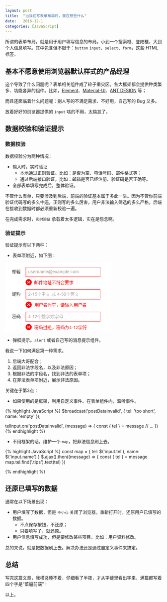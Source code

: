 ```yaml
---
layout: post
title:  "当我在写表单布局时，我在想些什么"
date:   2016-12-1
categories: [JavaScript]
---
```


所谓的表单布局，就是用于用户填写信息的布局。小到一个搜索框、登陆框，大到个人信息填写。其中包含但不限于：`button` `input`、`select`、`form`，这些 HTML 标签。

## 基本不愿意使用浏览器默认样式的产品经理

这个导致了什么问题呢？表单相关组件成了轮子重灾区。各大框架都会提供种类繁多、功能各异的组件。比如，[Element](http://element.eleme.io/)、[Material-UI](http://www.material-ui.com/)、[ANT DESIGN](https://ant.design/) 等；

而且还面临着什么问题呢：别人写的不满足需求、不好用，自己写的 Bug 又多。

放着好好的浏览器提供的 `input` 啥的不用，太尴尬了。

## 数据校验和验证提示

### 数据校验

数据校验分为两种情况：

- 输入时，实时验证
  - 本地通过正则验证。比如：是否为空、电话号码、邮件格式等；
  - 通过后端接口验证。比如：邮箱是否已经注册、验证码是否正确等。
- 全部表单填写完成后，整体验证。

不管什么表单，只要涉及到后端，前端的验证基本属于多此一举。因为不管你前端验证代码写的多么牛逼，正则写的多么厉害，用户非法输入筛选的多么严格，后端在接收到数据时都必须重新校验一遍。

在完成需求时，`实时验证` 承载着太多逻辑，实在是怨念啊。

### 验证提示

验证提示有以下两种：

- 表单项附近，如下图：

![验证提示](/images/posts/2016120101.png)

- 弹框提示。`alert` 或者自己写的消息提示组件。

我说一下如何满足第一种需求。

1. 后端大哥配合；
2. 返回非法字段名，以及非法原因；
3. 根据非法的字段名，找到非法的表单项；
4. 在非法表单项附近，展示非法原因。

关键在于第3点：

- 如果使用的是框架，利用自定义事件。在表单组件内，监听事件。

{% highlight JavaScript %}
$broadcast('postDatainvalid', {
  tel: 'too short',
  name: 'empty'
});

telInput.on('postDatainvalid', (message) => {
  const { tel } = message
  // ...
})
{% endhighlight %}

- 不用框架的话，维护一个 `map`，把非法信息刷上去。

{% highlight JavaScript %}
const map = {
  tel: $('input.tel'),
  name: $('input.name')
}
$.ajax().then((message) => {
  const { tel } = message
  map.tel.find('.tips').text(tel)
})

{% endhighlight %}

## 还原已填写的数据

通常在以下场景出现：

- 用户填写了数据，但是 `不小心` 关闭了浏览器。重新打开时，还原用户已填写的数据。
  - 不点保存按钮，不还原；
  - 只要填写了，就还原。 
- 用户信息填写成功，但是要修改某些项目。比如：用户资料修改。

总的来说，就是把数据刷上去。解决办法还是通过自定义事件来搞定。

## 总结

写完这篇文章，我横竖睡不着，仔细看了半夜，才从字缝里看出字来，满篇都写着四个字是“菜逼前端”！

以上。